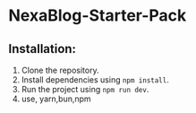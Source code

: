 # NexaBlog-Starter-Pack

## Installation:

1. Clone the repository.
2. Install dependencies using `npm install`.
3. Run the project using `npm run dev`.
4. use, yarn,bun,npm
